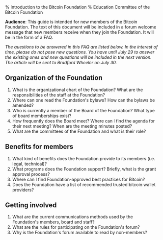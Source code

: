 % Introduction to the Bitcoin Foundation
% Education Committee of the Bitcoin Foundation

**Audience**: This guide is intended for new members of the Bitcoin Foundation. The text of this document will be included in a forum welcome message that new members receive when they join the Foundation. It will be in the form of a FAQ.

*The questions to be answered in this FAQ are listed below. In the interest of time, please do not pose new questions. You have until July 29 to answer the existing ones and new questions will be included in the next version. The article will be sent to Bradford Wheeler on July 30.* 

## Organization of the Foundation
1. What is the organizational chart of the Foundation? What are the responsibilities of the staff at the Foundation?
2. Where can one read the Foundation's bylaws? How can the bylaws be amended?
3. Who is currently a member of the Board of the Foundation? What type of board memberships exist?
4. How frequently does the Board meet? Where can I find the agenda for their next meeting? When are the meeting minutes posted?
5. What are the committees of the Foundation and what is their role?

## Benefits for members
1. What kind of benefits does the Foundation provide to its members (i.e. legal, technical)?
2. What programs does the Foundation support? Briefly, what is the grant approval process?
3. Where can I find Foundation-approved best practices for Bitcoin?
4. Does the Foundation have a list of recommended trusted bitcoin wallet providers?

## Getting involved
1. What are the current communications methods used by the Foundation's members, board and staff?
2. What are the rules for participating on the Foundation's forum?
3. Why is the Foundation's forum available to read by non-members?
